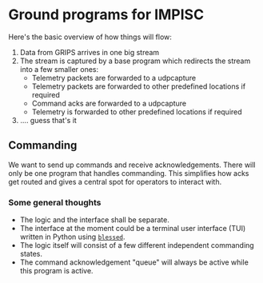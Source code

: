 # Ground programs for IMPISC
Here's the basic overview of how things will flow:
1. Data from GRIPS arrives in one big stream
2. The stream is captured by a base program which redirects the stream into a few smaller ones:
    - Telemetry packets are forwarded to a udpcapture
    - Telemetry packets are forwarded to other predefined locations if required
    - Command acks are forwarded to a udpcapture
    - Telemetry is forwarded to other predefined locations if required
3. .... guess that's it

## Commanding
We want to send up commands and receive acknowledgements.
There will only be one program that handles commanding.
This simplifies how acks get routed and gives a central spot for operators to interact with.

### Some general thoughts
- The logic and the interface shall be separate.
- The interface at the moment could be a terminal user interface (TUI)
    written in Python using [`blessed`](https://pypi.org/project/blessed/).
- The logic itself will consist of a few different independent commanding states.
- The command acknowledgement "queue" will always be active while this program is active.
